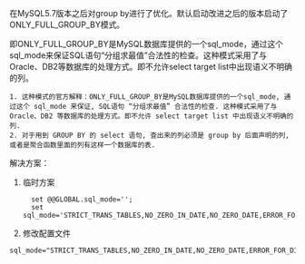 在MySQL5.7版本之后对group by进行了优化。默认启动改进之后的版本启动了ONLY_FULL_GROUP_BY模式。

即ONLY_FULL_GROUP_BY是MySQL数据库提供的一个sql_mode，通过这个sql_mode来保证SQL语句“分组求最值”合法性的检查。这种模式采用了与Oracle、DB2等数据库的处理方式。即不允许select
target list中出现语义不明确的列。

```text
1. 这种模式的官方解释：ONLY_FULL_GROUP_BY是MySQL数据库提供的一个sql_mode, 通过这个 sql_mode 来保证, SQL语句 “分组求最值” 合法性的检查. 这种模式采用了与 Oracle、DB2 等数据库的处理方式。即不允许 select target list 中出现语义不明确的列.
2. 对于用到 GROUP BY 的 select 语句, 查出来的列必须是 group by 后面声明的列, 或者是聚合函数里面的列有这样一个数据库的表.
```


解决方案： 
1. 临时方案 
   ```text
     set @@GLOBAL.sql_mode='';
     set sql_mode='STRICT_TRANS_TABLES,NO_ZERO_IN_DATE,NO_ZERO_DATE,ERROR_FOR_DIVISION_BY_ZERO,NO_ENGINE_SUBSTITUTION';
   ```
2. 修改配置文件
  ```text
  sql_mode="STRICT_TRANS_TABLES,NO_ZERO_IN_DATE,NO_ZERO_DATE,ERROR_FOR_DIVISION_BY_ZERO,NO_ENGINE_SUBSTITUTION"
  ```